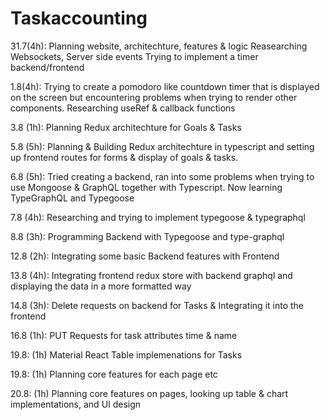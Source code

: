 # Taskaccounting




31.7(4h): Planning website, architechture, features & logic
      Reasearching Websockets, Server side events
      Trying to implement a timer backend/frontend         
      

1.8(4h): Trying to create a pomodoro like countdown timer that is displayed on the screen
            but encountering problems when trying to render other components. Researching useRef & callback functions 

3.8 (1h): Planning Redux architechture for Goals & Tasks

5.8 (5h): Planning & Building Redux architechture in typescript and setting up frontend routes for forms & display of goals & tasks.

6.8 (5h): Tried creating a backend, ran into some problems when trying to use Mongoose & GraphQL together with Typescript. Now            learning TypeGraphQL and Typegoose

7.8 (4h): Researching and trying to implement typegoose & typegraphql

8.8 (3h): Programming Backend with Typegoose and type-graphql

12.8 (2h): Integrating some basic Backend features with Frontend

13.8 (4h): Integrating frontend redux store with backend graphql and displaying the data in a more formatted way

14.8 (3h): Delete requests on backend for Tasks & Integrating it into the frontend 

16.8 (1h): PUT Requests for task attributes time & name

19.8: (1h) Material React Table implemenations for Tasks

19.8: (1h) Planning core features for each page etc
      
20.8: (1h) Planning core features on pages, looking up table & chart implementations, and UI design
      
